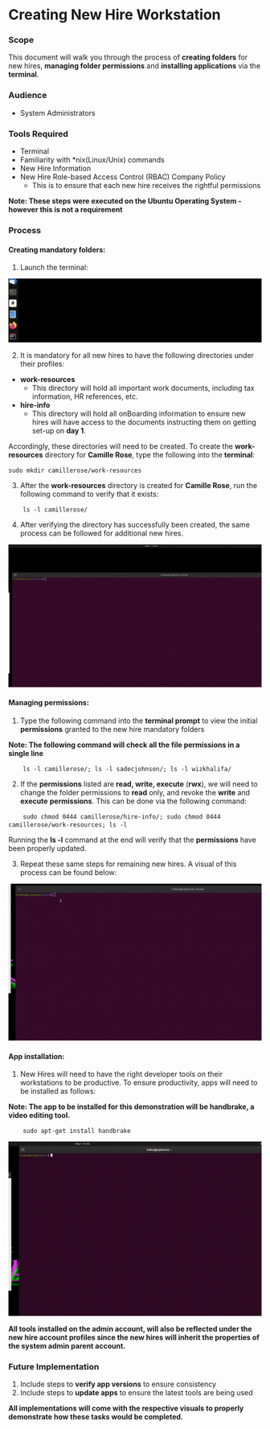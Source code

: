 # Creating New Hire Workstation

### Scope
This document will walk you through the process of **creating folders** for new hires, **managing folder permissions**
and **installing applications** via the **terminal**.

### Audience
* System Administrators 

### Tools Required
* Terminal
* Familiarity with *nix(Linux/Unix) commands 
* New Hire Information
* New Hire Role-based Access Control (RBAC) Company Policy 
    * This is to ensure that each new hire receives the rightful permissions


**Note: These steps were executed on the Ubuntu Operating System - however this is not a requirement**

### Process
#### Creating mandatory folders:
1. Launch the terminal:

![Terminal Launch](/User-Accounts/resources/visual-steps/terminal-launch.gif)

2. It is mandatory for all new hires to have the following directories under their profiles:
    
* **work-resources**
    * This directory will hold all important work documents, including tax information, HR references, etc.
* **hire-info**
    * This directory will hold all onBoarding information to ensure new hires will have access to the documents instructing them 
      on getting set-up on **day 1**.
    

Accordingly, these directories will need to be created.
To create the **work-resources** directory for **Camille Rose**, type the following into the **terminal**:

    sudo mkdir camillerose/work-resources

3. After the **work-resources** directory is created for **Camille Rose**, run the following command to verify that it exists:
```
    ls -l camillerose/
```


4. After verifying the directory has successfully been created, the same process can be followed for additional new hires.

![Folder Creation](/User-Accounts/resources/visual-steps/folder-creation.gif)


#### Managing permissions:

1. Type the following command into the **terminal prompt** to view the initial **permissions** granted to the new hire mandatory 
folders
   
**Note: The following command will check all the file permissions in a single line**
   
```
    ls -l camillerose/; ls -l sadecjohnson/; ls -l wizkhalifa/ 
```

2. If the **permissions** listed are **read, write, execute** (**rwx**), we will need to change the folder permissions to 
**read** only, and revoke the **write** and **execute** **permissions**. This can be done via the following command:
   
```
    sudo chmod 0444 camillerose/hire-info/; sudo chmod 0444 camillerose/work-resources; ls -l
```

Running the **ls -l** command at the end will verify that the **permissions** have been properly updated.

3. Repeat these same steps for remaining new hires. A visual of this process can be found below:



![Managing Permissions](/User-Accounts/resources/visual-steps/manage-permissions-2.gif)


#### App installation:

1. New Hires will need to have the right developer tools on their workstations to be productive. To ensure
productivity, apps will need to be installed as follows:
   
**Note: The app to be installed for this demonstration will be  **handbrake**, a video editing tool.**

```
    sudo apt-get install handbrake

```

![App Installation](/User-Accounts/resources/visual-steps/app-installation-6.gif)

**All tools installed on the admin account, will also be reflected under the new hire account profiles since the new hires will
inherit the properties of the system admin parent account.**

   




    


### Future Implementation

1. Include steps to **verify app versions** to ensure consistency
2. Include steps to **update apps** to ensure the latest tools are being used

**All implementations will come with the respective visuals to properly demonstrate how these tasks would be completed.** 
 
 
    

